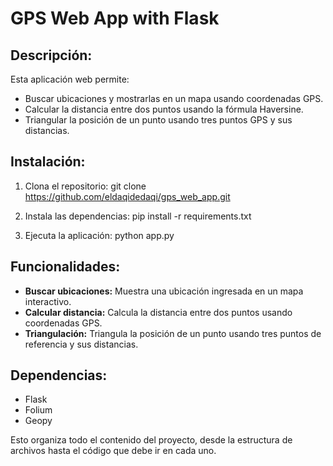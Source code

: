 # GPS Web App with Flask

## Descripción:
Esta aplicación web permite:
- Buscar ubicaciones y mostrarlas en un mapa usando coordenadas GPS.
- Calcular la distancia entre dos puntos usando la fórmula Haversine.
- Triangular la posición de un punto usando tres puntos GPS y sus distancias.

## Instalación:
1. Clona el repositorio: 
git clone https://github.com/eldaqidedaqi/gps_web_app.git

2. Instala las dependencias:
pip install -r requirements.txt

3. Ejecuta la aplicación:
python app.py


## Funcionalidades:
- **Buscar ubicaciones:** Muestra una ubicación ingresada en un mapa interactivo.
- **Calcular distancia:** Calcula la distancia entre dos puntos usando coordenadas GPS.
- **Triangulación:** Triangula la posición de un punto usando tres puntos de referencia y sus distancias.

## Dependencias:
- Flask
- Folium
- Geopy



Esto organiza todo el contenido del proyecto, desde la estructura de archivos hasta el código que debe ir en cada uno.
